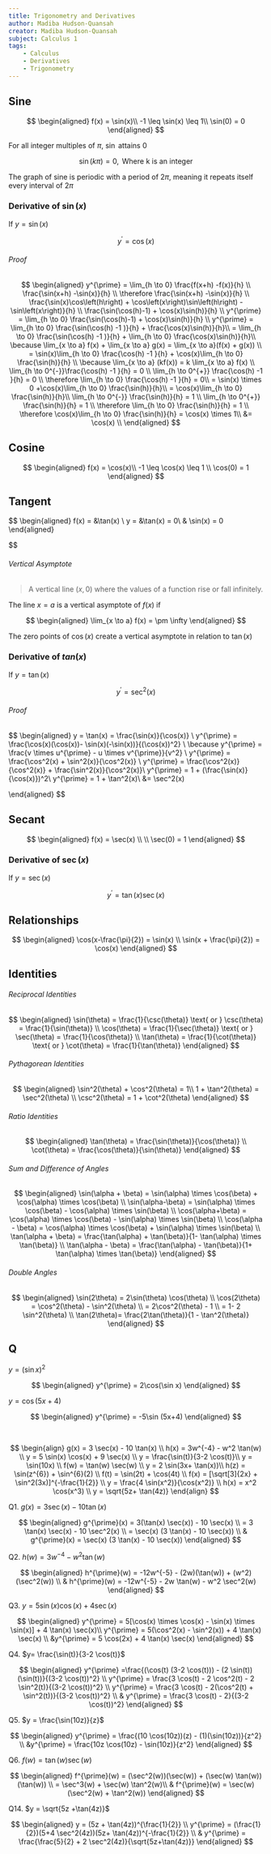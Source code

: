 ```yaml
---
title: Trigonometry and Derivatives
author: Madiba Hudson-Quansah
creator: Madiba Hudson-Quansah
subject: Calculus 1
tags:
    - Calculus
    - Derivatives
    - Trigonometry
---
```


## Sine

$$
\begin{aligned}
f(x) = \sin(x)\\
-1 \leq \sin(x) \leq 1\\
\sin(0) = 0
\end{aligned}
$$

For all integer multiples of $\pi$, $\sin$ attains 0

$$
\sin(k\pi) = 0,  \text{ Where k is an integer}
$$

The graph of sine is periodic with a period of $2\pi$, meaning it repeats itself every interval of $2\pi$

### Derivative of $\sin(x)$

If $y=\sin(x)$

$$
y^{\prime} = \cos(x)
$$

###### Proof

$$
\begin{aligned}
    y^{\prime} = \lim_{h \to 0} \frac{f(x+h) -f(x)}{h} \\
 \frac{\sin(x+h) -\sin(x)}{h} \\
    \therefore \frac{\sin(x+h) -\sin(x)}{h} \\
    \frac{\sin(x)\cos\left(h\right) + \cos\left(x\right)\sin\left(h\right) - \sin\left(x\right)}{h} \\
    \frac{\sin(\cos(h)-1) + \cos(x)\sin(h)}{h} \\
    y^{\prime} = \lim_{h \to 0} \frac{\sin(\cos(h)-1) + \cos(x)\sin(h)}{h} \\
    y^{\prime} = \lim_{h \to 0} \frac{\sin(\cos(h) -1 )}{h} + \frac{\cos(x)\sin(h)}{h}\\
 = \lim_{h \to 0} \frac{\sin(\cos(h) -1 )}{h} + \lim_{h \to 0} \frac{\cos(x)\sin(h)}{h}\\
\because \lim_{x \to a} f(x) + \lim_{x \to a} g(x) = \lim_{x \to a}(f(x) + g(x))    \\
 = \sin(x)\lim_{h \to 0}  \frac{\cos(h) -1 }{h} + \cos(x)\lim_{h \to 0} \frac{\sin(h)}{h} \\
 \because \lim_{x \to a} (kf(x)) = k \lim_{x \to a} f(x) \\
 \lim_{h \to 0^{-}}\frac{\cos(h) -1 }{h} = 0 \\
 \lim_{h \to 0^{+}} \frac{\cos(h) -1 }{h} = 0 \\
 \therefore  \lim_{h \to 0} \frac{\cos(h) -1 }{h} =  0\\
 = \sin(x) \times 0 +\cos(x)\lim_{h \to 0} \frac{\sin(h)}{h}\\
= \cos(x)\lim_{h \to 0} \frac{\sin(h)}{h}\\
\lim_{h \to 0^{-}} \frac{\sin(h)}{h} = 1 \\
\lim_{h \to 0^{+}} \frac{\sin(h)}{h} = 1 \\
\therefore \lim_{h \to 0} \frac{\sin(h)}{h} = 1 \\
\therefore \cos(x)\lim_{h \to 0} \frac{\sin(h)}{h} = \cos(x) \times 1\\
&= \cos(x) \\
\end{aligned}
$$

## Cosine

$$
\begin{aligned}
f(x) = \cos(x)\\
-1 \leq \cos(x) \leq 1 \\
\cos(0) = 1
\end{aligned}
$$

## Tangent

$$
\begin{aligned}
   f(x) = &\tan(x) \\
   y = &\tan(x) = 0\\
   & \sin(x) = 0
\end{aligned}


$$

###### Vertical Asymptote

> A vertical line $(x,0)$ where the values of a function rise or fall infinitely.

The line $x=a$ is a vertical asymptote of $f(x)$ if

$$
\begin{aligned}
   \lim_{x \to a} f(x) = \pm \infty
\end{aligned}
$$

The zero points of $\cos(x)$ create a vertical asymptote in relation to $\tan(x)$

### Derivative of $tan(x)$

If $y=\tan(x)$

$$
y^{\prime} = \sec^2(x)
$$

###### Proof

$$
\begin{aligned}
    y = \tan(x) = \frac{\sin(x)}{\cos(x)} \\
y^{\prime} = \frac{\cos(x)(\cos(x))- \sin(x)(-\sin(x))}{(\cos(x))^2} \\
\because y^{\prime} = \frac{v \times u^{\prime} - u \times v^{\prime}}{v^2} \\
y^{\prime} = \frac{\cos^2(x) + \sin^2(x)}{\cos^2(x)} \\
y^{\prime} = \frac{\cos^2(x)}{\cos^2(x)} + \frac{\sin^2(x)}{\cos^2(x)}\\
y^{\prime} = 1 + (\frac{\sin(x)}{\cos(x)})^2\\
y^{\prime} = 1 + \tan^2(x)\\
&= \sec^2(x)

\end{aligned}
$$

## Secant

$$
\begin{aligned}
f(x) = \sec(x) \\
 \\
\sec(0) = 1
\end{aligned}
$$

### Derivative of $\sec(x)$

If $y=\sec(x)$

$$
y^{\prime} = \tan(x)\sec(x)
$$

## Relationships

$$
\begin{aligned}
\cos(x-\frac{\pi}{2}) = \sin(x) \\
\sin(x + \frac{\pi}{2}) = \cos(x)
\end{aligned}
$$

## Identities

###### Reciprocal Identities

$$
\begin{aligned}
   \sin(\theta) = \frac{1}{\csc(\theta)} \text{ or } \csc(\theta) = \frac{1}{\sin(\theta)} \\
\cos(\theta) = \frac{1}{\sec(\theta)} \text{ or } \sec(\theta) = \frac{1}{\cos(\theta)} \\
\tan(\theta) = \frac{1}{\cot(\theta)} \text{ or } \cot(\theta) = \frac{1}{\tan(\theta)}
\end{aligned}
$$

###### Pythagorean Identities

$$
\begin{aligned}
   \sin^2(\theta) + \cos^2(\theta) = 1\\
   1 + \tan^2(\theta) = \sec^2(\theta) \\
   \csc^2(\theta) = 1 + \cot^2(\theta)
\end{aligned}
$$

###### Ratio Identities

$$
\begin{aligned}
   \tan(\theta) = \frac{\sin(\theta)}{\cos(\theta)} \\
   \cot(\theta) = \frac{\cos(\theta)}{\sin(\theta)}
\end{aligned}
$$

###### Sum and Difference of Angles

$$
\begin{aligned}
   \sin(\alpha + \beta) = \sin(\alpha) \times \cos(\beta) + \cos(\alpha) \times \cos(\beta) \\
   \sin(\alpha-\beta) = \sin(\alpha)  \times \cos(\beta) - \cos(\alpha)  \times \sin(\beta) \\
   \cos(\alpha+\beta) = \cos(\alpha)  \times \cos(\beta) - \sin(\alpha)  \times  \sin(\beta) \\
   \cos(\alpha - \beta) = \cos(\alpha)  \times \cos(\beta) + \sin(\alpha)  \times  \sin(\beta) \\
   \tan(\alpha + \beta) = \frac{\tan(\alpha) + \tan(\beta)}{1- \tan(\alpha)  \times  \tan(\beta)} \\
   \tan(\alpha - \beta) = \frac{\tan(\alpha) - \tan(\beta)}{1+ \tan(\alpha)  \times  \tan(\beta)}
\end{aligned}
$$

###### Double Angles

$$
\begin{aligned}
   \sin(2\theta) = 2\sin(\theta) \cos(\theta) \\
   \cos(2\theta) = \cos^2(\theta) - \sin^2(\theta) \\
   = 2\cos^2(\theta) - 1 \\
   = 1- 2 \sin^2(\theta) \\
   \tan(2\theta)= \frac{2\tan(\theta)}{1 - \tan^2(\theta)}
\end{aligned}
$$

## Q

$y = (\sin x)^{2}$

$$
\begin{aligned}
   y^{\prime} = 2\cos(\sin x)
\end{aligned}
$$

$y = \cos(5x+4)$

$$
\begin{aligned}
   y^{\prime} = -5\sin (5x+4)
\end{aligned}
$$

<br/>

$$
\begin{align}
   g(x) = 3 \sec(x) - 10 \tan(x) \\
   h(x) = 3w^{-4} - w^2 \tan(w) \\
   y = 5 \sin(x) \cos(x) + 9 \sec(x) \\
   y = \frac{\sin(t)}{3-2 \cos(t)}\\
   y = \sin(10x) \\
   f(w) = \tan(w) \sec(w) \\
   y = 2 \sin(3x+ \tan(x))\\
   h(z) = \sin(z^{6}) + \sin^{6}(2) \\
   f(t) = \sin(2t) + \cos(4t) \\
   f(x) = [\sqrt[3]{2x} + \sin^2(3x)]^{-\frac{1}{2}} \\
   y = \frac{4 \sin(x^2)}{\cos(x^2)} \\
   h(x) = x^2 \cos(x^3) \\
   y = \sqrt{5z+ \tan(4z)}
\end{align}
$$

Q1. $g(x) = 3 \sec(x) -10 \tan(x)$

$$
\begin{aligned}
   g^{\prime}(x) = 3(\tan(x) \sec(x)) - 10 \sec(x) \\
   = 3 \tan(x) \sec(x) - 10 \sec^2(x) \\
   = \sec(x) (3 \tan(x) - 10 \sec(x)) \\
&   g^{\prime}(x) = \sec(x) (3 \tan(x) - 10 \sec(x))
\end{aligned}
$$

Q2. $h(w) = 3w^{-4} -w^2 \tan(w)$

$$
\begin{aligned}
   h^{\prime}(w) = -12w^{-5} - (2w)(\tan(w)) + (w^2)(\sec^2(w)) \\
&   h^{\prime}(w) = -12w^{-5} - 2w \tan(w) - w^2 \sec^2(w)
\end{aligned}
$$

Q3. $y=5 \sin(x) \cos(x) + 4 \sec(x)$

$$
\begin{aligned}
   y^{\prime} = 5[\cos(x) \times \cos(x) - \sin(x)  \times  \sin(x)]  + 4 \tan(x) \sec(x)\\
   y^{\prime} = 5(\cos^2(x) - \sin^2(x)) + 4 \tan(x) \sec(x) \\
   &y^{\prime} = 5 \cos(2x) + 4 \tan(x) \sec(x)
\end{aligned}
$$

Q4. $y= \frac{\sin(t)}{3-2 \cos(t)}$

$$
\begin{aligned}
   y^{\prime}  =\frac{(\cos(t) (3-2 \cos(t))) - (2 \sin(t))(\sin(t))}{(3-2 \cos(t))^2} \\
   y^{\prime} = \frac{3 \cos(t) - 2 \cos^2(t) - 2 \sin^2(t)}{(3-2 \cos(t))^2} \\
   y^{\prime} = \frac{3 \cos(t) - 2(\cos^2(t) + \sin^2(t))}{(3-2 \cos(t))^2} \\
 & y^{\prime} = \frac{3 \cos(t) - 2}{(3-2 \cos(t))^2}
\end{aligned}
$$

Q5. $y = \frac{\sin(10z)}{z}$

$$
\begin{aligned}
   y^{\prime} = \frac{(10 \cos(10z))(z) - (1)(\sin(10z))}{z^2} \\
   &y^{\prime} = \frac{10z \cos(10z) - \sin(10z)}{z^2}
\end{aligned}
$$

Q6. $f(w) = \tan(w) \sec(w)$

$$
\begin{aligned}
   f^{\prime}(w) = (\sec^2(w))(\sec(w)) + (\sec(w) \tan(w))(\tan(w)) \\
   = \sec^3(w) + \sec(w) \tan^2(w)\\
   & f^{\prime}(w) = \sec(w) (\sec^2(w) + \tan^2(w))
\end{aligned}
$$

Q14. $y = \sqrt{5z +\tan(4z)}$

$$
\begin{aligned}
   y = (5z + \tan(4z))^{\frac{1}{2}} \\
   y^{\prime} = (\frac{1}{2})(5+4 \sec^2(4z))(5z+ \tan(4z))^{-\frac{1}{2}} \\
&   y^{\prime} = \frac{\frac{5}{2} + 2 \sec^2(4z)}{\sqrt{5z+\tan(4z)}}
\end{aligned}
$$
